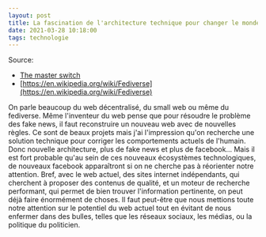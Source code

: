 ```yaml
---
layout: post
title: La fascination de l'architecture technique pour changer le monde
date: 2021-03-28 10:18:00
tags: technologie
---
```


Source: 
- [The master switch](https://www.youtube.com/watch?v=ij76dh_340w)
- [https://en.wikipedia.org/wiki/Fediverse](https://en.wikipedia.org/wiki/Fediverse)

On parle beaucoup du web décentralisé, du small web ou même du fediverse. Même l'inventeur du web pense que pour résoudre le problème des fake news, il faut reconstruire un nouveau web avec de nouvelles règles. Ce sont de beaux projets mais j'ai l'impression qu'on recherche une solution technique pour corriger les comportements actuels de l'humain. Donc nouvelle architecture, plus de fake news et plus de facebook... Mais il est fort probable qu'au sein de ces nouveaux écosystèmes technologiques, de nouveaux facebook apparaîtront si on ne cherche pas à réorienter notre attention. Bref, avec le web actuel, des sites internet indépendants, qui cherchent à proposer des contenus de qualité, et un moteur de recherche performant, qui permet de bien trouver l'information pertinente, on peut déjà faire énormément de choses. Il faut peut-être que nous mettions toute notre attention sur le potentiel du web actuel tout en évitant de nous enfermer dans des bulles, telles que les réseaux sociaux, les médias, ou la politique du politicien. 